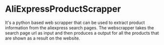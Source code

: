# AliExpressProductScrapper
It's a python based web scrapper that can be used to extract product information from the aliexpress search pages.
The webscrapper takes the search page url as input and then produces a output for all the products that are shown as a result on the website.
